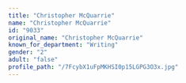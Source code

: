 ```yaml
---
title: "Christopher McQuarrie"
name: "Christopher McQuarrie"
id: "9033"
original_name: "Christopher McQuarrie"
known_for_department: "Writing"
gender: "2"
adult: "false"
profile_path: "/7FcybX1uFpMKHSI0p15LGPG3O3x.jpg"
---
```

